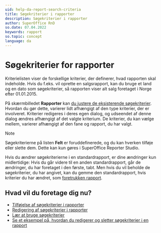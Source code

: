```yaml
---
uid: help-da-report-search-criteria
title: Søgekriterier i rapporter
description: Søgekriterier i rapporter
author: SuperOffice RnD
so.date: 07.04.2022
keywords: rapport
so.topic: concept
language: da
---
```


# Søgekriterier for rapporter

Kriterielisten viser de forskellige kriterier, der definerer, hvad rapporten skal indeholde. Hvis du f.eks. vil oprette en salgsrapport, kan du bruge et land og en dato som søgekriterier, så rapporten viser alt salg foretaget i Norge efter 01.01.2015.

På skærmbilledet **Rapporter** kan [du justere de eksisterende søgekriterier][1]. Hvordan du gør dette, varierer lidt afhængigt af den type kriterier, der er involveret. Kriterier redigeres i deres egen dialog, og udseendet af denne dialog ændres afhængigt af det valgte kriterium. De kriterier, du kan vælge mellem, varierer afhængigt af den fane og rapport, du har valgt.

> [!NOTE]
> Søgekriterierne på listen **Felt** er foruddefinerede, og du kan hverken tilføje eller slette dem. Dette kan kun gøres i SuperOffice Reporter Studio.

Hvis du ændrer søgekriterierne i en standardrapport, er dine ændringer kun midlertidige: Hvis du går videre til en anden standardrapport, går de ændringer, du har foretaget i den første, tabt. Men hvis du vil beholde de søgekriterier, du har angivet, kan du gemme den standardrapport, hvis kriterier du har ændret, som [foretrukken rapport][3].

## Hvad vil du foretage dig nu?

* [Tilføjelse af søgekriterier i rapporter][4]
* [Redigering af søgekriterier i rapporter][1]
* [Lær at bruge søgekriterier][5]
* [Se et eksempel på, hvordan du redigerer og sletter søgekriterier i en rapport][1]

<!-- Referenced links -->
[1]: edit.md
[3]: ../labels/add-format.md
[4]: add.md
[5]: ../../../search-options/learn/using-search-criteria.md

<!-- Referenced images -->
